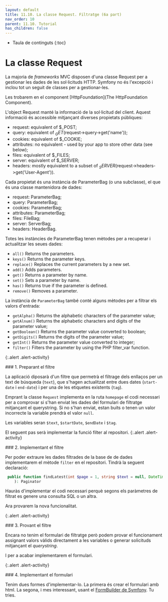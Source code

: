 ```yaml
---
layout: default
title: 11.10. La classe Request. Filtratge (6a part)
nav_order: 10
parent: 11.10. Tutorial
has_children: false 
---
```


* Taula de continguts
{:toc}

# La classe Request

La majoria de _frameworks_ MVC disposen d'una classe Request per a gestionar les dades de les sol·licituds HTTP. Symfony no és l'excepció i inclou tot un seguit de classes per a gestionar-les.


Les trobarem en el component [HttpFoundation](The HttpFoundation Component).

L'object Request manté la informació de la sol·licitud del client. Aquest informació és accessible mitjançant diverses propietats públiques:

 * request: equivalent of $_POST;
 * query: equivalent of $_GET ($request->query->get('name'));
 * cookies: equivalent of $_COOKIE;
 * attributes: no equivalent - used by your app to store other data (see below);
 * files: equivalent of $_FILES;
 * server: equivalent of $_SERVER;
 * headers: mostly equivalent to a subset of $_SERVER ($request->headers->get('User-Agent')).

Cada propietat és una instància de ParameterBag (o una subclasse), el que és una classe mantenidora de dades:

 * request: ParameterBag;
 * query: ParameterBag;
 * cookies: ParameterBag;
 * attributes: ParameterBag;
 * files: FileBag;
 * server: ServerBag;
 * headers: HeaderBag.

Totes les instàncies de ParameterBag tenen mètodes per a recuperar i actualitzar les seues dades:

 * `all()`
   Returns the parameters.
 * `keys()`
   Returns the parameter keys.
 * `replace()`
   Replaces the current parameters by a new set.
 * `add()`
   Adds parameters.
 * `get()`
   Returns a parameter by name.
 * `set()`
   Sets a parameter by name.
 * `has()`
   Returns true if the parameter is defined.
 * `remove()`
   Removes a parameter.

La instància de `ParameterBag` també conté alguns mètodes per a filtrar els valors d'entrada:

 * `getAlpha()`
    Returns the alphabetic characters of the parameter value;
 * `getAlnum()`
    Returns the alphabetic characters and digits of the parameter value;
 * `getBoolean()`
    Returns the parameter value converted to boolean;
 * `getDigits()`
    Returns the digits of the parameter value;
 * `getInt()`
    Returns the parameter value converted to integer;
 * `filter()`
    Filters the parameter by using the PHP filter_var function.

{:.alert .alert-activity}
<div markdown="1">
### 1. Preparant el filtre

La aplicació diposarà d'un filtre que permetrà el filtrage dels enllaços per un text de búsqueda (`text`), que s'hagen actualitzat entre dues dates (`start-date` i `end-date`) i per una de les etiquetes existents (`tag`).

Emprant la classe `Request` implementa en la ruta `homepage` el codi necessari per a comprovar si s'han enviat les dades del formulari de filtratge mitjançant el querystring. Si no s'han enviat, estan buits o tenen un valor incorrecte la variable prendrà el valor `null`.

Les variables seran `$text`, `$startDate`, `$endDate` i `$tag`.
</div>

El seguent pas serà implementar la funció filter al repositori.
{:.alert .alert-activity}
<div markdown="1">
### 2. Implementant el filtre

Per poder extraure les dades filtrades de la base de de dades implementarem el mètode `filter` en el repositori. Tindrà la seguent declaració:
```php
 public function findLatest(int $page = 1, string $text = null, DateTime $startDate = null, DateTime $endDate = null
    ): Paginator
```

Hauràs d'implementar el codi necessari perquè segons els paràmetres de filtrat es genere una consulta SQL o un altra.
</div>

Ara provarem la nova funcionalitat.

{:.alert .alert-activity}
<div markdown="1">
### 3. Provant el filtre

Encara no tenim el formulari de filtratge però podem provar el funcionament assignant valors vàlids directament a les variables o generar solicituds mitjançant el _querystring_.
</div>

I per a acabar implementarem el formulari.

{:.alert .alert-activity}
<div markdown="1">
### 4. Implementant el formulari

Tenim dues formes d'implementar-lo. La primera és crear el formulari amb html. La segona, i mes interessant, usant el [FormBuilder de Symfony](https://symfony.com/doc/current/form/without_class.html). Tu tries.
</div>












